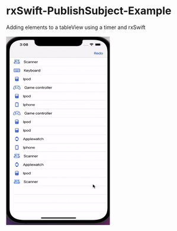 # rxSwift-PublishSubject-Example
Adding elements to a tableView using a timer and rxSwift<br /><br />
<img src="https://github.com/DiegoM1/rxSwift-PublishSubject-Example/blob/main/gif/rxSwift.gif" width="280" height="510">
